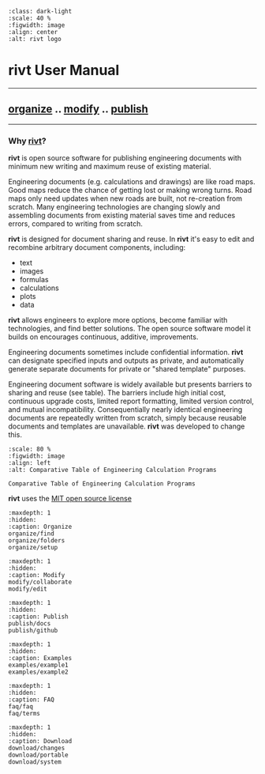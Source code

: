
```{figure} _static/img/riv-dark9e.png
:class: dark-light
:scale: 40 %
:figwidth: image
:align: center
:alt: rivt logo
```


# **rivt User Manual**

<hr>

## [organize](organize.md) .. [modify](modify.md) .. [publish](publish.md) 

<hr>

### Why [**rivt**](terms.md#rivt)?

**rivt** is open source software for publishing engineering documents with
minimum new writing and maximum reuse of existing material. 

Engineering documents (e.g. calculations and drawings) are like road maps. Good
maps reduce the chance of getting lost or making wrong turns. Road maps only
need updates when new roads are built, not re-creation from scratch. Many
engineering technologies are changing slowly and assembling documents from
existing material saves time and reduces errors, compared to writing from
scratch.

**rivt** is designed for document sharing and reuse. In **rivt** it's easy to
edit and recombine arbitrary document components, including:

- text
- images
- formulas
- calculations
- plots
- data 

**rivt** allows engineers to explore more options, become familiar with
technologies, and find better solutions. The open source software model it
builds on encourages continuous, additive, improvements.

Engineering documents sometimes include confidential information. **rivt** can
designate specified inputs and outputs as private, and automatically generate
separate documents for private or "shared template" purposes.

Engineering document software is widely available but presents barriers to
sharing and reuse (see table). The barriers include high initial cost,
continuous upgrade costs, limited report formatting, limited version control,
and mutual incompatibility. Consequentially nearly identical engineering
documents are repeatedly written from scratch, simply because reusable
documents and templates are unavailable. **rivt** was developed to change this.

```{figure} _static/img/table1.png
:scale: 80 %
:figwidth: image
:align: left
:alt: Comparative Table of Engineering Calculation Programs

Comparative Table of Engineering Calculation Programs
```

**rivt** uses the [MIT open source license](https://opensource.org/license/mit/)

```{toctree}
:maxdepth: 1
:hidden:
:caption: Organize
organize/find
organize/folders
organize/setup
````

```{toctree}
:maxdepth: 1
:hidden:
:caption: Modify
modify/collaborate
modify/edit
```

```{toctree}
:maxdepth: 1
:hidden:
:caption: Publish
publish/docs
publish/github
```

```{toctree}
:maxdepth: 1
:hidden:
:caption: Examples
examples/example1
examples/example2
```

```{toctree}
:maxdepth: 1
:hidden:
:caption: FAQ
faq/faq
faq/terms
```

```{toctree}
:maxdepth: 1
:hidden:
:caption: Download
download/changes
download/portable
download/system
```

